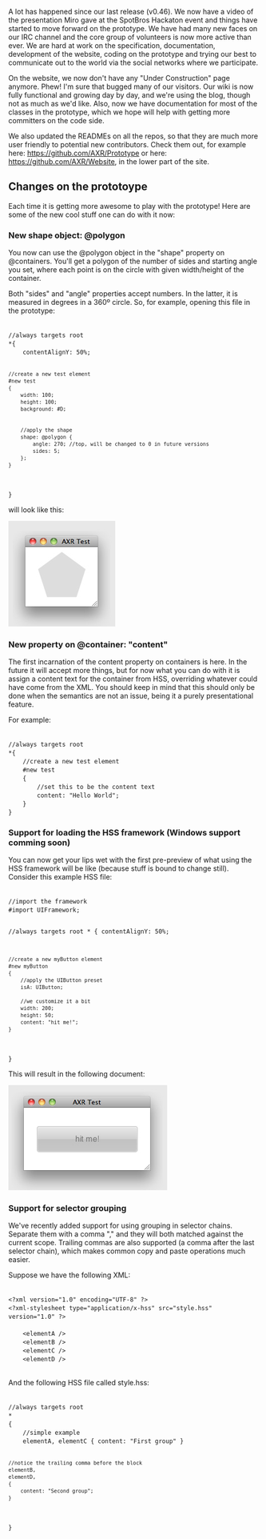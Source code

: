 A lot has happened since our last release (v0.46). We now have a video of the
presentation Miro gave at the SpotBros Hackaton event and things have started to
move forward on the prototype. We have had many new faces on our IRC channel and
the core group of volunteers is now more active than ever. We are hard at work
on the specification, documentation, development of the website, coding on the
prototype and trying our best to communicate out to the world via the social
networks where we participate.

<!--more-->

On the website, we now don't have any "Under Construction" page anymore. Phew!
I'm sure that bugged many of our visitors. Our wiki is now fully functional and
growing day by day, and we're using the blog, though not as much as we'd like.
Also, now we have documentation for most of the classes in the prototype, which
we hope will help with getting more committers on the code side.

We also updated the READMEs on all the repos, so that they are much more user
friendly to potential new contributors. Check them out, for example here:
https://github.com/AXR/Prototype or here: https://github.com/AXR/Website, in the
lower part of the site.

## Changes on the prototoype

Each time it is getting more awesome to play with the prototype! Here are some
of the new cool stuff one can do with it now:

### New shape object: @polygon

You now can use the @polygon object in the "shape" property on @containers.
You'll get a polygon of the number of sides and starting angle you set, where
each point is on the circle with given width/height of the container.

Both "sides" and "angle" properties accept numbers. In the latter, it is
measured in degrees in a 360º circle. So, for example, opening this file in the
prototype:

<code data-language="hss">
//always targets root
*{
	contentAlignY: 50%;

	//create a new test element
	#new test
	{
		width: 100;
		height: 100;
		background: #D;


		//apply the shape
		shape: @polygon {
			angle: 270; //top, will be changed to 0 in future versions
			sides: 5;
		};
	}
}
</code>

will look like this:

![The prototype rendering a 5 sided polygon](news_0_47_polygon.jpg)

### New property on @container: "content"

The first incarnation of the content property on containers is here. In the
future it will accept more things, but for now what you can do with it is assign
a content text for the container from HSS, overriding whatever could have come
from the XML. You should keep in mind that this should only be done when the
semantics are not an issue, being it a purely presentational feature.

For example:

<code data-language="hss">
//always targets root
*{
	//create a new test element
	#new test
	{
		//set this to be the content text
		content: "Hello World";
	}
}
</code>

### Support for loading the HSS framework (Windows support comming soon)

You can now get your lips wet with the first pre-preview of what using the HSS
framework will be like (because stuff is bound to change still). Consider this
example HSS file:

<code data-language="hss">
//import the framework
#import UIFramework;
 
//always targets root
*
{
	contentAlignY: 50%;
 
	//create a new myButton element
	#new myButton
	{
		//apply the UIButton preset
		isA: UIButton;
 
		//we customize it a bit
		width: 200;
		height: 50;
		content: "hit me!";
	}
}
</code>

This will result in the following document:

![The prototype rendering a button that says hit me](news_0_47_framework.jpg)

### Support for selector grouping

We've recently added support for using grouping in selector chains. Separate
them with a comma "," and they will both matched against the current scope.
Trailing commas are also supported (a comma after the last
selector chain), which makes common copy and paste operations much easier.

Suppose we have the following XML:

<code data-language="xml">
&lt;?xml version="1.0" encoding="UTF-8" ?&gt;
&lt;?xml-stylesheet type="application/x-hss" src="style.hss" version="1.0" ?&gt;
<document>
	&lt;elementA />
	&lt;elementB />
	&lt;elementC />
	&lt;elementD />
</document>
</code>

And the following HSS file called style.hss:

<code data-language="hss">
//always targets root
*
{
	//simple example
	elementA, elementC { content: "First group" }
 
	//notice the trailing comma before the block
	elementB,
	elementD,
	{
		content: "Second group";
	}
}
</code>
